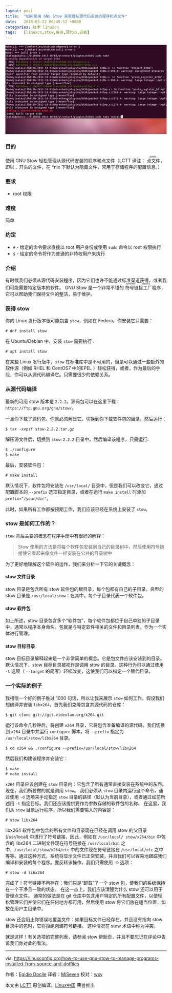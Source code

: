 ```yaml
---
layout: post
title:	"如何使用 GNU Stow 来管理从源代码安装的程序和点文件"
date:	2018-03-22 00:45:12 +0800 
categories:	技术 linuxcn 
tags:	[linuxcn,stow,编译,源代码,安装]
---
```



![](/Asserts/Images/album/201803/22/004447wj4b8s5s96kvu660.jpg)


### 目的


使用 GNU Stow 轻松管理从源代码安装的程序和点文件（LCTT 译注：<ruby> 点文件 <rt>  dotfile </rt></ruby>，即以 `.` 开头的文件，在 \*nix 下默认为隐藏文件，常用于存储程序的配置信息。）


### 要求


* root 权限


### 难度


简单


### 约定


* `#` - 给定的命令要求直接以 root 用户身份或使用 `sudo` 命令以 root 权限执行
* `$` - 给定的命令将作为普通的非特权用户来执行


### 介绍


有时候我们必须从源代码安装程序，因为它们也许不能通过标准渠道获得，或者我们可能需要特定版本的软件。 GNU Stow 是一个非常不错的<ruby> 符号链接工厂 <rt>  symlinks factory </rt></ruby>程序，它可以帮助我们保持文件的整洁，易于维护。


### 获得 stow


你的 Linux 发行版本很可能包含 `stow`，例如在 Fedora，你安装它只需要：



```
# dnf install stow

```

在 Ubuntu/Debian 中，安装 `stow` 需要执行：



```
# apt install stow

```

在某些 Linux 发行版中，`stow` 在标准库中是不可用的，但是可以通过一些额外的软件源（例如 RHEL 和 CentOS7 中的EPEL ）轻松获得，或者，作为最后的手段，你可以从源代码编译它。只需要很少的依赖关系。


### 从源代码编译


最新的可用 stow 版本是 `2.2.2`。源码包可以在这里下载：`https://ftp.gnu.org/gnu/stow/`。


一旦你下载了源码包，你就必须解压它。切换到你下载软件包的目录，然后运行：



```
$ tar -xvpzf stow-2.2.2.tar.gz

```

解压源文件后，切换到 `stow-2.2.2` 目录中，然后编译该程序，只需运行:



```
$ ./configure
$ make

```

最后，安装软件包：



```
# make install

```

默认情况下，软件包将安装在 `/usr/local/` 目录中，但是我们可以改变它，通过配置脚本的 `--prefix` 选项指定目录，或者在运行 `make install` 时添加 `prefix="/your/dir"`。


此时，如果所有工作都按预期工作，我们应该已经在系统上安装了 `stow`。


### stow 是如何工作的？


`stow` 背后主要的概念在程序手册中有很好的解释：



> 
> Stow 使用的方法是将每个软件包安装到自己的目录树中，然后使用符号链接使它看起来像文件一样安装在公共的目录树中
> 
> 
> 


为了更好地理解这个软件的运作，我们来分析一下它的关键概念：


#### stow 文件目录


stow 目录是包含所有 stow 软件包的根目录，每个包都有自己的子目录。典型的 stow 目录是 `/usr/local/stow`：在其中，每个子目录代表一个软件包。


#### stow 软件包


如上所述，stow 目录包含多个“软件包”，每个软件包都位于自己单独的子目录中，通常以程序本身命名。包就是与特定软件相关的文件和目录列表，作为一个实体进行管理。


#### stow 目标目录


stow 目标目录解释起来是一个非常简单的概念。它是包文件应该安装到的目录。默认情况下，stow 目标目录被视作是调用 stow 的目录。这种行为可以通过使用 `-t` 选项（ `--target` 的简写）轻松改变，这使我们可以指定一个替代目录。


### 一个实际的例子


我相信一个好的例子胜过 1000 句话，所以让我来展示 `stow` 如何工作。假设我们想编译并安装 `libx264`，首先我们克隆包含其源代码的仓库：



```
$ git clone git://git.videolan.org/x264.git

```

运行该命令几秒钟后，将创建 `x264` 目录，它将包含准备编译的源代码。我们切换到 `x264` 目录中并运行 `configure` 脚本，将 `--prefix` 指定为 `/usr/local/stow/libx264` 目录。



```
$ cd x264 && ./configure --prefix=/usr/local/stow/libx264

```

然后我们构建该程序并安装它：



```
$ make
# make install

```

`x264` 目录应该创建在 `stow` 目录内：它包含了所有通常直接安装在系统中的东西。 现在，我们所要做的就是调用 `stow`。 我们必须从 `stow` 目录内运行这个命令，通过使用 `-d` 选项来手动指定 `stow` 目录的路径（默认为当前目录），或者通过如前所述用 `-t` 指定目标。我们还应该提供要作为参数存储的软件包的名称。 在这里，我们从 `stow` 目录运行程序，所以我们需要输入的内容是：



```
# stow libx264

```

libx264 软件包中包含的所有文件和目录现在已经在调用 stow 的父目录 (/usr/local) 中进行了符号链接，因此，例如在 `/usr/local/ stow/x264/bin` 中包含的 libx264 二进制文件现在符号链接在 `/usr/local/bin` 之中，`/usr/local/stow/x264/etc` 中的文件现在符号链接在 `/usr/local/etc` 之中等等。通过这种方式，系统将显示文件已正常安装，并且我们可以容易地跟踪我们编译和安装的每个程序。要反转该操作，我们只需使用 `-D` 选项：



```
# stow -d libx264

```

完成了！符号链接不再存在：我们只是“卸载”了一个 stow 包，使我们的系统保持在一个干净且一致的状态。 在这一点上，我们应该清楚为什么 stow 还可以用于管理点文件。 通常的做法是在 git 仓库中包含用户特定的所有配置文件，以便轻松管理它们并使它们在任何地方都可用，然后使用 stow 将它们放在适当位置，如放在用户主目录中。


stow 还会阻止你错误地覆盖文件：如果目标文件已经存在，并且没有指向 stow 目录中的包时，它将拒绝创建符号链接。 这种情况在 stow 术语中称为冲突。


就是这样！有关选项的完整列表，请参阅 stow 帮助页，并且不要忘记在评论中告诉我们你对此的看法。




---


via: <https://linuxconfig.org/how-to-use-gnu-stow-to-manage-programs-installed-from-source-and-dotfiles>


作者：[Egidio Docile](https://linuxconfig.org) 译者：[MjSeven](https://github.com/MjSeven) 校对：[wxy](https://github.com/wxy)


本文由 [LCTT](https://github.com/LCTT/TranslateProject) 原创编译，[Linux中国](https://linux.cn/) 荣誉推出
